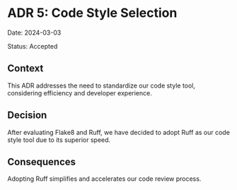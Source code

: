 # ADR 5: Code Style Selection

Date: 2024-03-03

Status: Accepted

## Context

This ADR addresses the need to standardize our code style tool, considering efficiency and developer experience.

## Decision

After evaluating Flake8 and Ruff, we have decided to adopt Ruff as our code style tool due to its superior speed.

## Consequences

Adopting Ruff simplifies and accelerates our code review process.
